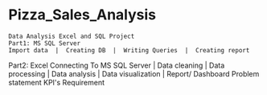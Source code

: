 # Pizza_Sales_Analysis
	Data Analysis Excel and SQL Project
	Part1: MS SQL Server
	Import data  |  Creating DB  |  Writing Queries  |  Creating report
Part2: Excel
Connecting To MS SQL Server  |  Data cleaning  |  Data processing  |  Data analysis  |  Data visualization  | Report/ Dashboard
Problem statement
KPI's Requirement
